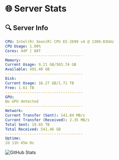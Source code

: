 # 🌐 Server Stats
## 🔍 Server Info
```yaml
CPU: Intel(R) Xeon(R) CPU E5-2699 v4 @ 1309.03GHz
CPU Usage: 1.00%
Cores: 44P | 88T
-----------------------------------
Memory:
Current Usage: 9.21 GB/503.74 GB
Available: 491.40 GB
-----------------------------------
Disk:
Current Usage: 16.27 GB/1.71 TB
Free: 1.61 TB
-----------------------------------
GPU:
No GPU detected
-----------------------------------
Network:
Current Transfer (Sent): 141.84 MB/s
Current Transfer (Received): 2.35 MB/s
Total Sent: 19.65 TB
Total Received: 541.46 GB
-----------------------------------
Uptime:
2d 11h 45m 0s
```
![GitHub Stats](https://img.shields.io/badge/Updated-2025-02-10_10:28:18-blue)